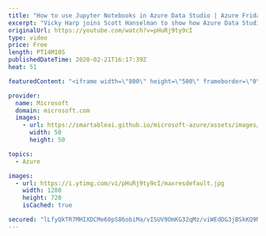 ```yaml
---
title: "How to use Jupyter Notebooks in Azure Data Studio | Azure Friday"
excerpt: "Vicky Harp joins Scott Hanselman to show how Azure Data Studio combined the simple and robust SQL query editing experience of tools like SSMS with the flexibility and collaboration of Jupyter Notebooks. The November 2019 release of Azure Data Studio included SQL Server 2019 Guide as a Jupyter Book, which"
originalUrl: https://youtube.com/watch?v=pHuRj9ty9cI
type: video
price: Free
length: PT14M10S
publishedDateTime: 2020-02-21T16:17:39Z
heat: 51

featuredContent: "<iframe width=\"800\" height=\"500\" frameborder=\"0\" src=\"https://www.youtube.com/embed/pHuRj9ty9cI\" allow=\"accelerometer; autoplay; encrypted-media; gyroscope; picture-in-picture\" allowfullscreen></iframe>"

provider:
  name: Microsoft
  domain: microsoft.com
  images:
    - url: https://smartableai.github.io/microsoft-azure/assets/images/organizations/microsoft.com-50x50.jpg
      width: 50
      height: 50

topics:
  - Azure

images:
  - url: https://i.ytimg.com/vi/pHuRj9ty9cI/maxresdefault.jpg
    width: 1280
    height: 720
    isCached: true

secured: "lLfyQkTR7MHIXDCMe60pS86obiMa/vISUV9OmKG32qMz/viWEdDG3jBSkKQ9NjVYnOFe2CXLlEXE19tfJpr1quGqUCkRF/3gmwlTnGqWsNAOehue/OzF/JYxmQL+A/4ChzyRkiHzbYvKLfZPyAoEdk3NQakrPzI15YIL5C49yNmnZi+5syaEB6dTfjUfg0exh8GfTW3tJlyrDxlq3j5+Xel5+JAQhSPeSIVPDRe9X/jOnPNrWFgJiaQPpX7I0dkJJqd2DQYZh9vBRXKySHYsjxJUt2HfNAbIv9ScFvZmNfrRo6p7hmh9k67z/zzHDAv/QXlN4YhPp6TZBQIgkhLbTgUE3cvElfUKLHVEa+TIZdkKTy6nD/PCavbF0qLz8hFJNDcKpOEya97p1w34bjwluVVPCAupKDLtqbJ/FYhgFWg=;b/SBO6tS4szc7PAqp5BswA=="
---
```


